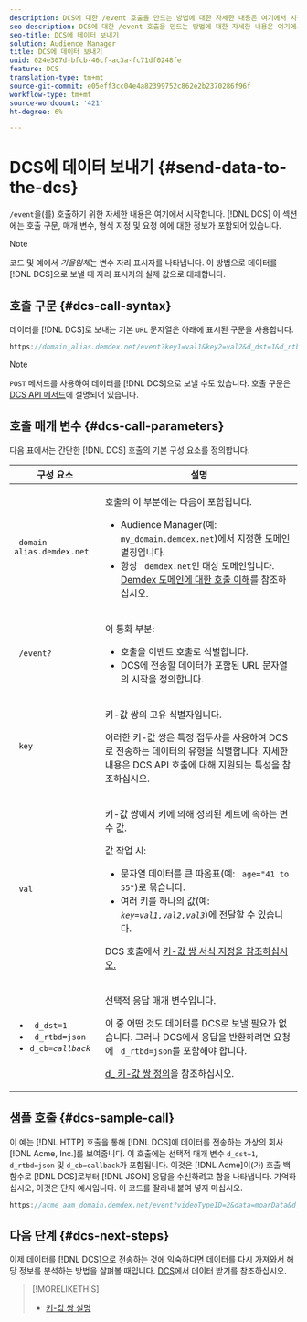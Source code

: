 ```yaml
---
description: DCS에 대한 /event 호출을 만드는 방법에 대한 자세한 내용은 여기에서 시작합니다. 이 섹션에는 호출 구문, 매개 변수, 형식 지정 및 요청 예에 대한 정보가 포함되어 있습니다.
seo-description: DCS에 대한 /event 호출을 만드는 방법에 대한 자세한 내용은 여기에서 시작합니다. 이 섹션에는 호출 구문, 매개 변수, 형식 지정 및 요청 예에 대한 정보가 포함되어 있습니다.
seo-title: DCS에 데이터 보내기
solution: Audience Manager
title: DCS에 데이터 보내기
uuid: 024e307d-bfcb-46cf-ac3a-fc71df0248fe
feature: DCS
translation-type: tm+mt
source-git-commit: e05eff3cc04e4a82399752c862e2b2370286f96f
workflow-type: tm+mt
source-wordcount: '421'
ht-degree: 6%

---
```



# DCS에 데이터 보내기 {#send-data-to-the-dcs}

`/event`을(를) 호출하기 위한 자세한 내용은 여기에서 시작합니다. [!DNL DCS] 이 섹션에는 호출 구문, 매개 변수, 형식 지정 및 요청 예에 대한 정보가 포함되어 있습니다.

>[!NOTE]
>
>코드 및 예에서 *기울임체*&#x200B;는 변수 자리 표시자를 나타냅니다. 이 방법으로 데이터를 [!DNL DCS]으로 보낼 때 자리 표시자의 실제 값으로 대체합니다.

## 호출 구문 {#dcs-call-syntax}

데이터를 [!DNL DCS]로 보내는 기본 `URL` 문자열은 아래에 표시된 구문을 사용합니다.

```js
https://domain_alias.demdex.net/event?key1=val1&key2=val2&d_dst=1&d_rtbd=json&d_cb=callback
```

>[!NOTE]
>
>`POST` 메서드를 사용하여 데이터를 [!DNL DCS]으로 보낼 수도 있습니다. 호출 구문은 [DCS API 메서드](../../../api/dcs-intro/dcs-api-reference/dcs-api-methods.md)에 설명되어 있습니다.

## 호출 매개 변수 {#dcs-call-parameters}

다음 표에서는 간단한 [!DNL DCS] 호출의 기본 구성 요소를 정의합니다.

<table id="table_5F6A5B324EB848168543386516FBF384"> 
 <thead> 
  <tr> 
   <th colname="col1" class="entry"> 구성 요소 </th> 
   <th colname="col2" class="entry"> 설명 </th> 
  </tr> 
 </thead>
 <tbody> 
  <tr> 
   <td colname="col1"> <p> <code> domain alias.demdex.net</code> </p> </td> 
   <td colname="col2"> <p>호출의 이 부분에는 다음이 포함됩니다. </p> <p> 
     <ul id="ul_3EDA9C7BA6794D06BCB07A75A9BD2372"> 
      <li id="li_74624CA78D6F4536A8164AE1FA1DECB9"><span class="keyword"> Audience Manager</span>(예: <code> my_domain.demdex.net</code>)에서 지정한 도메인 별칭입니다. </li> 
      <li id="li_08ABE91CA247403AA480B3FB4BEF83BA">항상 <code> demdex.net</code>인 대상 도메인입니다. <a href="../../../reference/demdex-calls.md">Demdex 도메인에 대한 호출 이해</a>를 참조하십시오. </li> 
     </ul> </p> </td> 
  </tr> 
  <tr> 
   <td colname="col1"> <p> <code> /event?</code> </p> </td> 
   <td colname="col2"> <p>이 통화 부분: </p> <p> 
     <ul id="ul_6332444A305A4F12A7CBE471CA508516"> 
      <li id="li_1C5C111B2B0E4621B3FC0C20D6516041">호출을 이벤트 호출로 식별합니다. </li> 
      <li id="li_DBCE9B1C70604A629ECD7AC0A9052198"><span class="wintitle"> DCS</span>에 전송할 데이터가 포함된 URL 문자열의 시작을 정의합니다. </li> 
     </ul> </p> </td> 
  </tr> 
  <tr> 
   <td colname="col1"> <p> <code> key</code> </p> </td> 
   <td colname="col2"> <p>키-값 쌍의 고유 식별자입니다. </p> <p>이러한 키-값 쌍은 특정 접두사를 사용하여 <span class="wintitle"> DCS</span>로 전송하는 데이터의 유형을 식별합니다. 자세한 내용은 DCS API 호출</a>에 대해 지원되는 특성을 참조하십시오.<a href="../../../api/dcs-intro/dcs-api-reference/dcs-keys.md"> </a></p> </td> 
  </tr> 
  <tr> 
   <td colname="col1"> <p> <code> val</code> </p> </td> 
   <td colname="col2"> <p>키-값 쌍에서 키에 의해 정의된 세트에 속하는 변수 값. </p> <p>값 작업 시: </p> <p> 
     <ul id="ul_624DC78759F74AD8920220058E54E083"> 
      <li id="li_091E5B4820EC4A93B775433E428E74AB">문자열 데이터를 큰 따옴표(예: <code> age="41 to 55"</code>)로 묶습니다. </li> 
      <li id="li_C558E3BA6EE34413BBBB962D4CD0D10E">여러 키를 하나의 값(예: <i><code>key</i>=<i>val1,val2,val3</i></code></i>)에 전달할 수 있습니다. </li> 
     </ul> </p> <p>DCS 호출</a>에서 <a href="../../../api/dcs-intro/dcs-api-reference/dcs-key-format.md"> 키-값 쌍 서식 지정을 참조하십시오. </a></p> </td>
  </tr> 
  <tr> 
   <td colname="col1"> <p> 
     <ul id="ul_36E2C1A0538D4D2C94DFC1335720A524"> 
      <li id="li_8902EED431CE4F0189A94868FA52DB1F"> <code> d_dst=1</code> </li> 
      <li id="li_4B6B29499D444E31808DE0A9AA0442D0"> <code> d_rtbd=json</code> </li> 
      <li id="li_3430CD0438604B83BE6437E6EC480816"> <code>d_cb=<i>callback</i></code> </li>
     </ul> </p> </td> 
   <td colname="col2"> <p>선택적 응답 매개 변수입니다. </p> <p> 이 중 어떤 것도 데이터를 <span class="wintitle"> DCS</span>로 보낼 필요가 없습니다. 그러나 <span class="wintitle"> DCS</span>에서 응답을 반환하려면 요청에 <code> d_rtbd=json</code>를 포함해야 합니다. </p> <p><a href="../../../api/dcs-intro/dcs-api-reference/dcs-keys.md#d-attributes"> d_ 키-값 쌍 정의</a>을 참조하십시오. </p> </td> 
  </tr>
 </tbody>
</table>

## 샘플 호출 {#dcs-sample-call}

이 예는 [!DNL HTTP] 호출을 통해 [!DNL DCS]에 데이터를 전송하는 가상의 회사 [!DNL Acme, Inc.]를 보여줍니다. 이 호출에는 선택적 매개 변수 `d_dst=1`, `d_rtbd=json` 및 `d_cb=callback`가 포함됩니다. 이것은 [!DNL Acme]이(가) 호출 백 함수로 [!DNL DCS]로부터 [!DNL JSON] 응답을 수신하려고 함을 나타냅니다. 기억하십시오, 이것은 단지 예시입니다. 이 코드를 잘라내 붙여 넣지 마십시오.

```js
https://acme_aam_domain.demdex.net/event?videoTypeID=2&data=moarData&d_dst=1&d_rtbd=json&d_cb=acme_callback
```

## 다음 단계 {#dcs-next-steps}

이제 데이터를 [!DNL DCS]으로 전송하는 것에 익숙하다면 데이터를 다시 가져와서 해당 정보를 분석하는 방법을 살펴볼 때입니다. [DCS](../../../api/dcs-intro/dcs-event-calls/dcs-url-receive.md)에서 데이터 받기를 참조하십시오.

>[!MORELIKETHIS]
>
>* [키-값 쌍 설명](../../../reference/key-value-pairs-explained.md)

